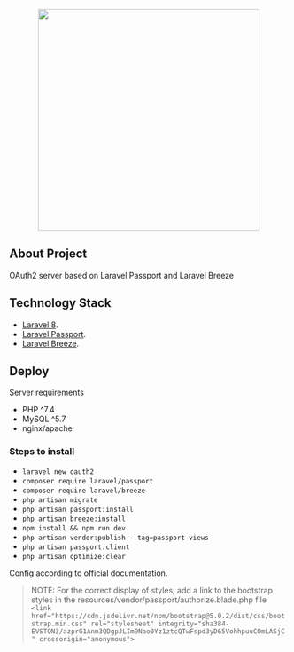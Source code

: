 <p align="center"><a href="https://laravel.com" target="_blank"><img src="https://raw.githubusercontent.com/laravel/art/master/logo-lockup/5%20SVG/2%20CMYK/1%20Full%20Color/laravel-logolockup-cmyk-red.svg" width="400"></a></p>

## About Project

OAuth2 server based on Laravel Passport and Laravel Breeze

## Technology Stack
- [Laravel 8](https://laravel.com/docs/8.x).
- [Laravel Passport](https://laravel.com/docs/8.x/passport).
- [Laravel Breeze](https://laravel.com/docs/8.x/starter-kits#laravel-breeze).

## Deploy

Server requirements 
- PHP ^7.4
- MySQL ^5.7
- nginx/apache

### Steps to install
- ``laravel new oauth2``
- ``composer require laravel/passport``
- ``composer require laravel/breeze``
- ``php artisan migrate``
- ``php artisan passport:install``
- ``php artisan breeze:install``
- ``npm install && npm run dev``
- ``php artisan vendor:publish --tag=passport-views``
- ``php artisan passport:client``
- ``php artisan optimize:clear``

Config according to official documentation.
>NOTE: For the correct display of styles, add a link to the bootstrap styles in the resources/vendor/passport/authorize.blade.php file
``<link href="https://cdn.jsdelivr.net/npm/bootstrap@5.0.2/dist/css/bootstrap.min.css" rel="stylesheet" integrity="sha384-EVSTQN3/azprG1Anm3QDgpJLIm9Nao0Yz1ztcQTwFspd3yD65VohhpuuCOmLASjC" crossorigin="anonymous">``

